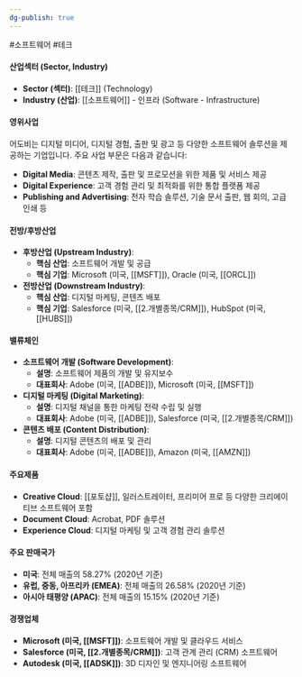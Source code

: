 ```yaml
---
dg-publish: true
---
```

#소프트웨어 #테크 

#### 산업섹터 (Sector, Industry)

- **Sector (섹터)**: [[테크]] (Technology)
- **Industry (산업)**: [[소프트웨어]] - 인프라 (Software - Infrastructure)

#### 영위사업

어도비는 디지털 미디어, 디지털 경험, 출판 및 광고 등 다양한 소프트웨어 솔루션을 제공하는 기업입니다. 주요 사업 부문은 다음과 같습니다:

- **Digital Media**: 콘텐츠 제작, 출판 및 프로모션을 위한 제품 및 서비스 제공
- **Digital Experience**: 고객 경험 관리 및 최적화를 위한 통합 플랫폼 제공
- **Publishing and Advertising**: 전자 학습 솔루션, 기술 문서 출판, 웹 회의, 고급 인쇄 등

#### 전방/후방산업

- **후방산업 (Upstream Industry)**:
    - **핵심 산업**: 소프트웨어 개발 및 공급
    - **핵심 기업**: Microsoft (미국, [[MSFT]]), Oracle (미국, [[ORCL]])
- **전방산업 (Downstream Industry)**:
    - **핵심 산업**: 디지털 마케팅, 콘텐츠 배포
    - **핵심 기업**: Salesforce (미국, [[2.개별종목/CRM]]), HubSpot (미국, [[HUBS]])

#### 밸류체인

- **소프트웨어 개발 (Software Development)**:
    - **설명**: 소프트웨어 제품의 개발 및 유지보수
    - **대표회사**: Adobe (미국, [[ADBE]]), Microsoft (미국, [[MSFT]])
- **디지털 마케팅 (Digital Marketing)**:
    - **설명**: 디지털 채널을 통한 마케팅 전략 수립 및 실행
    - **대표회사**: Adobe (미국, [[ADBE]]), Salesforce (미국, [[2.개별종목/CRM]])
- **콘텐츠 배포 (Content Distribution)**:
    - **설명**: 디지털 콘텐츠의 배포 및 관리
    - **대표회사**: Adobe (미국, [[ADBE]]), Amazon (미국, [[AMZN]])

#### 주요제품

- **Creative Cloud**: [[포토샵]], 일러스트레이터, 프리미어 프로 등 다양한 크리에이티브 소프트웨어 포함
- **Document Cloud**: Acrobat, PDF 솔루션
- **Experience Cloud**: 디지털 마케팅 및 고객 경험 관리 솔루션

#### 주요 판매국가

- **미국**: 전체 매출의 58.27% (2020년 기준)
- **유럽, 중동, 아프리카 (EMEA)**: 전체 매출의 26.58% (2020년 기준)
- **아시아 태평양 (APAC)**: 전체 매출의 15.15% (2020년 기준)

#### 경쟁업체

- **Microsoft (미국, [[MSFT]])**: 소프트웨어 개발 및 클라우드 서비스
- **Salesforce (미국, [[2.개별종목/CRM]])**: 고객 관계 관리 (CRM) 소프트웨어
- **Autodesk (미국, [[ADSK]])**: 3D 디자인 및 엔지니어링 소프트웨어